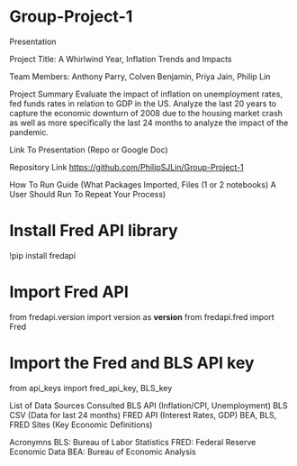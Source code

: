 # Group-Project-1
Presentation

Project Title: A Whirlwind Year, Inflation Trends and Impacts

Team Members: Anthony Parry, Colven Benjamin, Priya Jain, Philip Lin

Project Summary
Evaluate the impact of inflation on unemployment rates, fed funds rates in relation to GDP in the US. Analyze the last 20 years to capture the economic downturn of 2008 due to the housing market crash as well as more specifically the last 24 months to analyze the impact of the pandemic.

Link To Presentation (Repo or Google Doc)

Repository Link
https://github.com/PhilipSJLin/Group-Project-1

How To Run Guide (What Packages Imported, Files (1 or 2 notebooks) A User Should Run To Repeat Your Process)

# Install Fred API library
!pip install fredapi

# Import Fred API
from fredapi.version import version as __version__
from fredapi.fred import Fred

# Import the Fred and BLS API key
from api_keys import fred_api_key, BLS_key

List of Data Sources Consulted 
BLS API (Inflation/CPI, Unemployment)
BLS CSV (Data for last 24 months)
FRED API (Interest Rates, GDP)
BEA, BLS, FRED Sites (Key Economic Definitions)

Acronymns
BLS: Bureau of Labor Statistics
FRED: Federal Reserve Economic Data
BEA: Bureau of Economic Analysis


